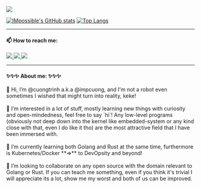 <div width="100%">
  <img src="https://komarev.com/ghpvc/?username=IMpcuong&style=flat&color=3285a8">
</div>

[![IMpossible's GitHub stats](https://github-readme-stats.vercel.app/api/?username=IMpcuong&hide_border=true&line_height=40&count_private=true&show_icons=true&theme=radical&bg_color=30,e96443,904e95&title_color=fff&text_color=fff&icon_color=fff)](https://github.com/anuraghazra/github-readme-stats)
[![Top Langs](https://github-readme-stats.vercel.app/api/top-langs/?username=IMpcuong&hide_border=true&count_private=true&show_icons=true&theme=radical&bg_color=30,e96443,904e95&title_color=fff&text_color=fff&icon_color=fff)](https://github.com/anuraghazra/github-readme-stats)

<hr/>
  
<div>
  <div width="100%">
    <h4> 📫 How to reach me: </h4>
    <a id="gmail-contact" href="https://mail.google.com/mail/?view=cm&to=cuongtrinhtien128%40gmail.com">
      <img src="https://img.shields.io/badge/Gmail-D14836?style=flat-square&logo=gmail&logoColor=white">
    </a>
    <a id="linkedin-contact" href="https://www.linkedin.com/in/cuong-trinh-9b1211191/">
      <img src="https://img.shields.io/badge/LinkedIn-0077B5?style=flat-square&logo=linkedin&logoColor=white">
    </a>
    <a id="facebook-contact" href="https://www.facebook.com/Le0V.melodywhite">
      <img src="https://img.shields.io/badge/Facebook-1877F2?style=flat-square&logo=facebook&logoColor=white">
    </a>
  </div>

  <hr/>

  <div width="100%">
    <h4> ✨✨✨ About me: ✨✨✨ </h4>
    <div width="100%">
      👋 Hi, I’m @cuongtrinh a.k.a @impcuong, and I'm not a robot even sometimes I wished that might turn into reality, keke!
    </div><br/>
    <div width="100%">
      👀 I’m interested in a lot of stuff, mostly learning new things with curiosity and open-mindedness, feel free to say `hi`! 
      Any low-level programs (obviously not deep down into the kernel like embedded-system or any kind close with that, even I do like it tho) 
      are the most attractive field that I have been immersed with.
    </div><br/>
    <div width="100%">
      🌱 I’m currently learning both Golang and Rust at the same time, furthermore is Kubernetes/Docker **=>** to DevOpsity and beyond!
    </div><br/>
    <div width="100%">
      💞️ I’m looking to collaborate on any open source with the domain relevant to Golang or Rust. If you can teach me something, even if you think 
      it's trivial I will appreciate its a lot, show me my worst and both of us can be improved.
    </div>
  </div>
</div>

<!---
CuongTrinh1280/CuongTrinh1280 is a ✨ special ✨ repository because its `README.md` (this file) appears on your GitHub profile.
You can click the Preview link to take a look at your changes.
--->

<!-- [![IMpossible's GitHub stats](https://github-readme-stats.vercel.app/api?username=cuongtrinh1280&count_private=true&show_icons=true&theme=radical)](https://github.com/anuraghazra/github-readme-stats) -->

<!---
[![Top Langs](https://github-readme-stats.vercel.app/api/top-langs/?username=cuongtrinh1280&show_icons=true&theme=radical&layout=compact)](https://github.com/anuraghazra/github-readme-stats)
--->
